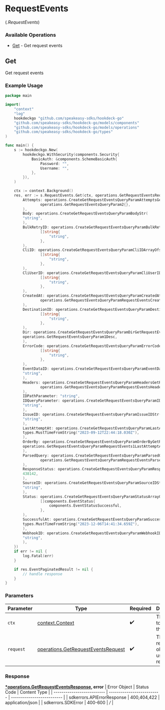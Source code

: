 # RequestEvents
(*.RequestEvents*)

### Available Operations

* [Get](#get) - Get request events

## Get

Get request events

### Example Usage

```go
package main

import(
	"context"
	"log"
	hookdeckgo "github.com/speakeasy-sdks/hookdeck-go"
	"github.com/speakeasy-sdks/hookdeck-go/models/components"
	"github.com/speakeasy-sdks/hookdeck-go/models/operations"
	"github.com/speakeasy-sdks/hookdeck-go/types"
)

func main() {
    s := hookdeckgo.New(
        hookdeckgo.WithSecurity(components.Security{
            BasicAuth: &components.SchemeBasicAuth{
                Password: "",
                Username: "",
            },
        }),
    )

    ctx := context.Background()
    res, err := s.RequestEvents.Get(ctx, operations.GetRequestEventsRequest{
        Attempts: operations.CreateGetRequestEventsQueryParamAttemptsGetRequestEventsQueryParam2(
                operations.GetRequestEventsQueryParam2{},
        ),
        Body: operations.CreateGetRequestEventsQueryParamBodyStr(
        "string",
        ),
        BulkRetryID: operations.CreateGetRequestEventsQueryParamBulkRetryIDArrayOfstr(
                []string{
                    "string",
                },
        ),
        CliID: operations.CreateGetRequestEventsQueryParamCliIDArrayOfstr(
                []string{
                    "string",
                },
        ),
        CliUserID: operations.CreateGetRequestEventsQueryParamCliUserIDArrayOfstr(
                []string{
                    "string",
                },
        ),
        CreatedAt: operations.CreateGetRequestEventsQueryParamCreatedAtGetRequestEventsQueryParamRequestEventsCreatedAt2(
                operations.GetRequestEventsQueryParamRequestEventsCreatedAt2{},
        ),
        DestinationID: operations.CreateGetRequestEventsQueryParamDestinationIDArrayOfstr(
                []string{
                    "string",
                },
        ),
        Dir: operations.CreateGetRequestEventsQueryParamDirGetRequestEventsQueryParam1(
        operations.GetRequestEventsQueryParam1Desc,
        ),
        ErrorCode: operations.CreateGetRequestEventsQueryParamErrorCodeArrayOfstr(
                []string{
                    "string",
                },
        ),
        EventDataID: operations.CreateGetRequestEventsQueryParamEventDataIDStr(
        "string",
        ),
        Headers: operations.CreateGetRequestEventsQueryParamHeadersGetRequestEventsQueryParamRequestEventsHeaders2(
                operations.GetRequestEventsQueryParamRequestEventsHeaders2{},
        ),
        IDPathParameter: "string",
        IDQueryParameter: operations.CreateGetRequestEventsQueryParamIDStr(
        "string",
        ),
        IssueID: operations.CreateGetRequestEventsQueryParamIssueIDStr(
        "string",
        ),
        LastAttemptAt: operations.CreateGetRequestEventsQueryParamLastAttemptAtDateTime(
        types.MustTimeFromString("2023-09-12T22:44:18.030Z"),
        ),
        OrderBy: operations.CreateGetRequestEventsQueryParamOrderByGetRequestEventsQueryParamRequestEvents1(
        operations.GetRequestEventsQueryParamRequestEvents1LastAttemptAt,
        ),
        ParsedQuery: operations.CreateGetRequestEventsQueryParamParsedQueryGetRequestEventsQueryParamRequestEventsParsedQuery2(
                operations.GetRequestEventsQueryParamRequestEventsParsedQuery2{},
        ),
        ResponseStatus: operations.CreateGetRequestEventsQueryParamResponseStatusInteger(
        438142,
        ),
        SourceID: operations.CreateGetRequestEventsQueryParamSourceIDStr(
        "string",
        ),
        Status: operations.CreateGetRequestEventsQueryParamStatusArrayOfEventStatus(
                []components.EventStatus{
                    components.EventStatusSuccessful,
                },
        ),
        SuccessfulAt: operations.CreateGetRequestEventsQueryParamSuccessfulAtDateTime(
        types.MustTimeFromString("2023-12-06T14:41:34.659Z"),
        ),
        WebhookID: operations.CreateGetRequestEventsQueryParamWebhookIDStr(
        "string",
        ),
    })
    if err != nil {
        log.Fatal(err)
    }

    if res.EventPaginatedResult != nil {
        // handle response
    }
}
```

### Parameters

| Parameter                                                                                | Type                                                                                     | Required                                                                                 | Description                                                                              |
| ---------------------------------------------------------------------------------------- | ---------------------------------------------------------------------------------------- | ---------------------------------------------------------------------------------------- | ---------------------------------------------------------------------------------------- |
| `ctx`                                                                                    | [context.Context](https://pkg.go.dev/context#Context)                                    | :heavy_check_mark:                                                                       | The context to use for the request.                                                      |
| `request`                                                                                | [operations.GetRequestEventsRequest](../../models/operations/getrequesteventsrequest.md) | :heavy_check_mark:                                                                       | The request object to use for the request.                                               |


### Response

**[*operations.GetRequestEventsResponse](../../models/operations/getrequesteventsresponse.md), error**
| Error Object               | Status Code                | Content Type               |
| -------------------------- | -------------------------- | -------------------------- |
| sdkerrors.APIErrorResponse | 400,404,422                | application/json           |
| sdkerrors.SDKError         | 400-600                    | */*                        |
